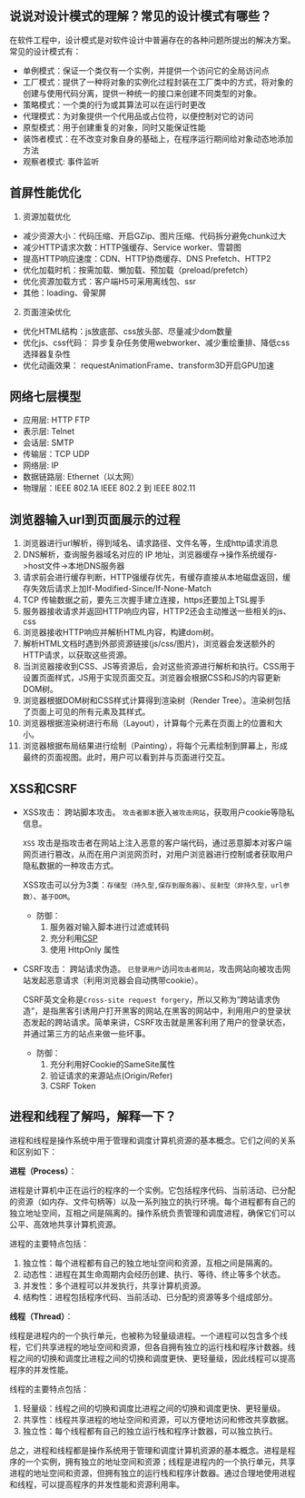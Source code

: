 
## 说说对设计模式的理解？常见的设计模式有哪些？
在软件工程中，设计模式是对软件设计中普遍存在的各种问题所提出的解决方案。
常见的设计模式有：
- 单例模式：保证一个类仅有一个实例，并提供一个访问它的全局访问点
- 工厂模式：提供了一种将对象的实例化过程封装在工厂类中的方式，将对象的创建与使用代码分离，提供一种统一的接口来创建不同类型的对象。
- 策略模式：一个类的行为或其算法可以在运行时更改
- 代理模式：为对象提供一个代用品或占位符，以便控制对它的访问
- 原型模式：用于创建重复的对象，同时又能保证性能
- 装饰者模式：在不改变对象自身的基础上，在程序运行期间给对象动态地添加方法
- 观察者模式: 事件监听

## 首屏性能优化
1. 资源加载优化
  - 减少资源大小：代码压缩、开启GZip、图片压缩、代码拆分避免chunk过大
  - 减少HTTP请求次数：HTTP强缓存、Service worker、雪碧图
  - 提高HTTP响应速度：CDN、HTTP协商缓存、DNS Prefetch、HTTP2
  - 优化加载时机：按需加载、懒加载、预加载（preload/prefetch）
  - 优化资源加载方式：客户端H5可采用离线包、ssr
  - 其他：loading、骨架屏
2. 页面渲染优化
  - 优化HTML结构：js放底部、css放头部、尽量减少dom数量
  - 优化js、css代码： 异步复杂任务使用webworker、减少重绘重排、降低css选择器复杂性
  - 优化动画效果： requestAnimationFrame、transform3D开启GPU加速

## 网络七层模型
- 应用层: HTTP FTP
- 表示层: Telnet
- 会话层: SMTP
- 传输层：TCP UDP
- 网络层: IP
- 数据链路层: Ethernet（以太网）
- 物理层：IEEE 802.1A IEEE 802.2 到 IEEE 802.11


## 浏览器输入url到页面展示的过程
1. 浏览器进行url解析，得到域名、请求路径、文件名等，生成http请求消息
2. DNS解析，查询服务器域名对应的 IP 地址，浏览器缓存->操作系统缓存->host文件->本地DNS服务器
3. 请求前会进行缓存判断，HTTP强缓存优先，有缓存直接从本地磁盘返回，缓存失效后请求上加If-Modified-Since/If-None-Match
4. TCP 传输数据之前，要先三次握手建立连接，https还要加上TSL握手
5. 服务器接收请求并返回HTTP响应内容，HTTP2还会主动推送一些相关的js、css
6. 浏览器接收HTTP响应并解析HTML内容，构建dom树。
7. 解析HTML文档时遇到外部资源链接(js/css/图片)，浏览器会发送额外的HTTP请求，以获取这些资源。
8. 当浏览器接收到CSS、JS等资源后，会对这些资源进行解析和执行。CSS用于设置页面样式，JS用于实现页面交互。浏览器会根据CSS和JS的内容更新DOM树。
9. 浏览器根据DOM树和CSS样式计算得到渲染树（Render Tree）。渲染树包括了页面上可见的所有元素及其样式。
10. 浏览器根据渲染树进行布局（Layout），计算每个元素在页面上的位置和大小。
11. 浏览器根据布局结果进行绘制（Painting），将每个元素绘制到屏幕上，形成最终的页面视图。此时，用户可以看到并与页面进行交互。

## XSS和CSRF
- XSS攻击： 跨站脚本攻击。
  `攻击者脚本`嵌入`被攻击网站`，获取用户cookie等隐私信息。

  `XSS` 攻击是指攻击者在网站上注入恶意的客户端代码，通过恶意脚本对客户端网页进行篡改，从而在用户浏览网页时，对用户浏览器进行控制或者获取用户隐私数据的一种攻击方式。

  XSS攻击可以分为3类：`存储型（持久型,保存到服务器）`、`反射型（非持久型，url参数）`、`基于DOM`。

  - 防御：
    1. 服务器对输入脚本进行过滤或转码
    2. 充分利用[CSP](https://developer.mozilla.org/zh-CN/docs/Web/HTTP/CSP)
    3. 使用 HttpOnly 属性

- CSRF攻击： 跨站请求伪造。
  `已登录用户`访问`攻击者网站`，攻击网站向被攻击网站发起恶意请求（利用浏览器会自动携带cookie）。

  CSRF英文全称是`Cross-site request forgery`，所以又称为“跨站请求伪造”，是指黑客引诱用户打开黑客的网站,在黑客的网站中，利用用户的登录状态发起的跨站请求。简单来讲，CSRF攻击就是黑客利用了用户的登录状态，并通过第三方的站点来做一些坏事。
  - 防御：
    1. 充分利用好Cookie的SameSite属性
    2. 验证请求的来源站点(Origin/Refer)
    3. CSRF Token

## 进程和线程了解吗，解释一下？
进程和线程是操作系统中用于管理和调度计算机资源的基本概念。它们之间的关系和区别如下：

**进程（Process）**：

进程是计算机中正在运行的程序的一个实例。它包括程序代码、当前活动、已分配的资源（如内存、文件句柄等）以及一系列独立的执行环境。每个进程都有自己的独立地址空间，互相之间是隔离的。操作系统负责管理和调度进程，确保它们可以公平、高效地共享计算机资源。

进程的主要特点包括：

1. 独立性：每个进程都有自己的独立地址空间和资源，互相之间是隔离的。
2. 动态性：进程在其生命周期内会经历创建、执行、等待、终止等多个状态。
3. 并发性：多个进程可以并发执行，共享计算机资源。
4. 结构性：进程包括程序代码、当前活动、已分配的资源等多个组成部分。

**线程（Thread）**：

线程是进程内的一个执行单元，也被称为轻量级进程。一个进程可以包含多个线程，它们共享进程的地址空间和资源，但各自拥有独立的运行栈和程序计数器。线程之间的切换和调度比进程之间的切换和调度更快、更轻量级，因此线程可以提高程序的并发性能。

线程的主要特点包括：

1. 轻量级：线程之间的切换和调度比进程之间的切换和调度更快、更轻量级。
2. 共享性：线程共享进程的地址空间和资源，可以方便地访问和修改共享数据。
3. 独立性：每个线程都有自己的独立运行栈和程序计数器，可以独立执行。

总之，进程和线程都是操作系统用于管理和调度计算机资源的基本概念。进程是程序的一个实例，拥有独立的地址空间和资源；线程是进程内的一个执行单元，共享进程的地址空间和资源，但拥有独立的运行栈和程序计数器。通过合理地使用进程和线程，可以提高程序的并发性能和资源利用率。